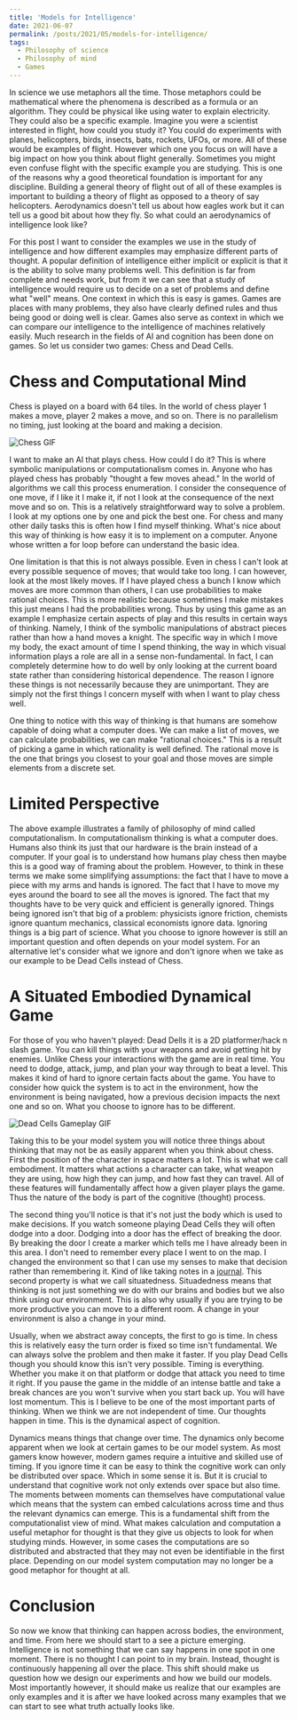 ```yaml
---
title: 'Models for Intelligence'
date: 2021-06-07
permalink: /posts/2021/05/models-for-intelligence/
tags:
  - Philosophy of science
  - Philosophy of mind
  - Games
---
```


In science we use metaphors all the time. Those metaphors could be mathematical where the phenomena is
described as a formula or an algorithm. They could be physical like using water to explain electricity.
They could also be a specific example. Imagine you were a scientist interested in flight,
how could you study it? You could do experiments with planes, helicopters, birds, insects, bats, rockets, UFOs, 
or more. All of these would be examples of flight. However which one you focus on will have a big impact on
how you think about flight generally. Sometimes you might even confuse flight with the specific example you are 
studying. This is one of the reasons why a good theoretical foundation is important for any discipline. Building 
a general theory of flight out of all of these examples is important to building a theory of flight as opposed to 
a theory of say helicopters. Aerodynamics doesn't tell us about how eagles work but it can tell us a good bit about 
how they fly. So what could an aerodynamics of intelligence look like?

For this post I want to consider the examples we use in the study of intelligence and how different examples may
emphasize different parts of thought. A popular definition of intelligence either implicit or explicit is
that it is the ability to solve many problems well. This definition is far from complete and needs work,
but from it we can see that a study of intelligence would require us to decide on a set of problems and define 
what "well" means. One context in which this is easy is games. Games are places with many problems, they also have
clearly defined rules and thus being good or doing well is clear. Games also serve as context in which we can
compare our intelligence to the intelligence of machines relatively easily. Much research in the fields of AI and
cognition has been done on games. So let us consider two games: Chess and Dead Cells.


Chess and Computational Mind
======
Chess is played on a board with 64 tiles.
In the world of chess player 1 makes a move, player 2 makes a move, and so on. There is no parallelism no timing,
just looking at the board and making a decision. 

![Chess GIF](https://gfycat.com/crazyequaliberiannase)

I want to make an AI that plays chess. How could I do it?
This is where symbolic manipulations or computationalism comes in. Anyone who has played chess has probably
"thought a few moves ahead." In the world of algorithms we call this process enumeration. I consider the consequence
of one move, if I like it I make it, if not I look at the consequence of the next move and so on. This is a relatively
straightforward way to solve a problem. I look at my options one by one and pick the best one. For chess and many other
daily tasks this is often how I find myself thinking. What's nice about this way of thinking is how easy it is
to implement on a computer. Anyone whose written a for loop before can understand the basic idea.

One limitation is that this is not always possible. Even in chess I can't look at every possible sequence of moves; that would
take too long. I can however, look at the most likely moves. If I have played chess a bunch I know which moves are more common 
than others, I can use probabilities to make rational choices. This is more realistic because sometimes I make mistakes this
just means I had the probabilities wrong. Thus by using this game as an example I emphasize certain aspects of play and this
results in certain ways of thinking. Namely, I think of the symbolic manipulations of abstract pieces rather than how a hand 
moves a knight. The specific way in which I move my body, the exact amount of time I spend thinking, the way in which visual
information plays a role are all in a sense non-fundamental. In fact, I can completely determine how to do well by only looking
at the current board state rather than considering historical dependence. The reason I ignore these things
is not necessarily because they are unimportant. They are simply
not the first things I concern myself with when I want to play chess well.

One thing to notice with this way of thinking is that humans are somehow
capable of doing what a computer does. We can make a list of moves, we can calculate probabilities, we can make "rational
choices." This is a result of picking a game in which rationality is well defined. The rational move is the one that brings
you closest to your goal and those moves are simple elements from a discrete set.

Limited Perspective
================
The above example illustrates a family of philosophy of mind called computationalism. In computationalism thinking is what a computer
does. Humans also think its just that our hardware is the brain instead of a computer. If your
goal is to understand how humans play chess then maybe this is a good way of framing about the problem. However, to think in these
terms we make some simplifying assumptions: the fact that I have to move a piece with my arms and hands is ignored. The fact that
I have to move my eyes around the board to see all the moves is ignored. The fact that my thoughts have to be very quick and
efficient is generally ignored. Things being ignored isn't that big of a problem: physicists ignore friction, chemists ignore
quantum mechanics, classical economists ignore data. Ignoring things is a big part of science. What you choose to ignore however 
is still
an important question and often depends on your model system. For an alternative let's consider what we ignore and don't ignore
when we take as our example to be Dead Cells instead of Chess.

A Situated Embodied Dynamical Game
===================
For those of you who haven't played: Dead Dells it is a 2D platformer/hack n slash game. You can kill things with your weapons and avoid
getting hit by enemies. Unlike Chess your interactions with the game are in real time. You need to dodge, attack, jump, and plan your way
through to beat a level. This makes it kind of hard to ignore certain facts about the game. You have to consider how quick the system is to
act in the environment, how the environment is being navigated, how a previous decision impacts the next one and so on. What you choose
to ignore has to be different.

![Dead Cells Gameplay GIF](https://gfycat.com/ableanchoredcomet)

Taking this to be your model system you will notice three things about thinking that may not be as easily apparent when you think about chess.
First the position of the character in space matters a lot. This is what we call embodiment. It matters what actions a character can take,
what weapon they are using, how high they can jump, and how fast they can travel. All of these features will
fundamentally affect how a given player plays the game. Thus the nature of the body is part of the cognitive (thought) process.

The second thing you'll notice is that it's not just the body which is used to make
decisions. If you watch someone playing Dead Cells they will often dodge into a door. Dodging into a door has the effect of breaking the door.
By breaking the door I create a marker which tells me I have already been in this area. I don't need to remember every place I went to on the
map. I changed the environment so that I can use my senses to make that decision rather than remembering it. Kind of like taking notes in a 
[journal](https://www.nyu.edu/gsas/dept/philo/courses/concepts/clark.html). This second property is what we call situatedness. Situadedness 
means that thinking is not just something
we do with our brains and bodies but we also think using our environment. This is also why usually if you are trying to be more productive
you can move to a different room. A change in your environment is also a change in your mind.

Usually, when we abstract away concepts, the first to go is time. In chess this is relatively easy the turn order is fixed so time isn't
fundamental. We can always solve the problem and then make it faster. If you play Dead Cells though you should know this isn't very possible.
Timing is everything. Whether you make it on that platform or dodge that attack you need to time it right. If you pause the game in the middle
of an intense battle and take a break chances are you won't survive when you start back up. You will have lost momentum. 
This is I believe to be one of the most important parts of thinking. When we think we are not independent of time. Our
thoughts happen in time. This is the dynamical aspect of cognition.

Dynamics means things that change over time. The dynamics 
only become apparent when we look at certain games to be our model system. As most gamers know however, modern games require a
intuitive and skilled use of timing. If you ignore time it can be easy to think the cognitive work can only be distributed over space. Which
in some sense it is. But it is crucial to understand that cognitive work not only extends over space but also time. The moments between moments
can themselves have computational value which means that the system can embed calculations across time and thus the relevant dynamics can emerge.
This is a fundamental shift from the computationalist view of mind. What makes calculation and computation a useful metaphor for thought is that
they give us objects to look for when studying minds. However, in some cases the computations are so distributed and abstracted that they may
not even be identifiable in the first place. Depending on our model system computation may no longer be a good metaphor for thought at all.

Conclusion
============
So now we know that thinking can happen across bodies, the environment, and time. From here we should start to a see a picture
emerging. Intelligence is not something that we can say happens in one spot in one moment. There is no thought I can point to in my brain.
Instead, thought is continuously happening
all over the place. This shift should make us question how we design our experiments and how we build our models. Most importantly however,
it should make us realize that our examples are only examples and it is after we have looked across many examples that we can start to see
what truth actually looks like.
